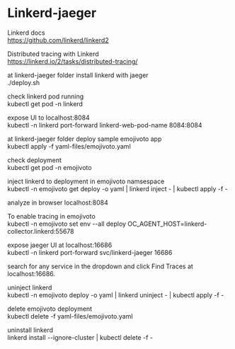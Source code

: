 # Linkerd-jaeger

Linkerd docs
<br/>
<https://github.com/linkerd/linkerd2>

Distributed tracing with Linkerd 
<br/>
<https://linkerd.io/2/tasks/distributed-tracing/>

at linkerd-jaeger folder install linkerd with jaeger
<br/>
./deploy.sh

check linkerd pod running
<br/>
kubectl get pod -n linkerd

expose UI to localhost:8084
<br/>
kubectl -n linkerd port-forward linkerd-web-pod-name 8084:8084

at linkerd-jaeger folder deploy sample emojivoto app
<br />
kubectl apply -f yaml-files/emojivoto.yaml

check deployment
<br />
kubectl get pod -n emojivoto

inject linkerd to deployment in emojivoto namsespace
<br/>
kubectl -n emojivoto get deploy -o yaml | linkerd inject - | kubectl apply -f -

analyze in browser localhost:8084
<br/>

To enable tracing in emojivoto
<br/>
kubectl -n emojivoto set env --all deploy OC_AGENT_HOST=linkerd-collector.linkerd:55678

expose jaeger UI at localhost:16686
<br/>
kubectl -n linkerd port-forward svc/linkerd-jaeger 16686

search for any service in the dropdown and click Find Traces at localhost:16686.
<br/>

uninject linkerd 
<br/>
kubectl -n emojivoto deploy -o yaml | linkerd uninject - | kubectl apply -f -

delete emojivoto deployment
<br/>
kubectl delete -f yaml-files/emojivoto.yaml

uninstall linkerd
<br/>
linkerd install --ignore-cluster | kubectl delete -f -
